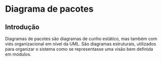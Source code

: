 # Diagrama de pacotes

## Introdução

Diagramas de pacotes são diagramas de cunho estático, mas também com viés organizacional em nível da UML. São diagramas estruturais, utilizados para organizar o sistema como se representasse uma visão bem definida em módulos. 






